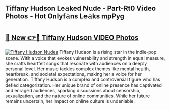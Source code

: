 ## Tiffany Hudson Le𝚊ked N𝚞de - Part-Rt0 Video Photos - Hot Onlyf𝚊ns Le𝚊ks mpPyg

# <h2><a href="http://ac39202.deff.icu/?id=Tiffany+Hudson">🔗 New 👉🔴 Tiffany Hudson VIDEO Photos</a></h2>

[![Tiffany Hudson N𝚞des](https://i.imgur.com/rIISA9y.gif)](http://ac39202.deff.icu/?id=Tiffany+Hudson)
Tiffany Hudson is a rising star in the indie-pop scene. With a voice that evokes vulnerability and strength in equal measure, she crafts heartfelt songs that resonate with audiences on a deeply personal level. Her music tackles complex themes like mental health, heartbreak, and societal expectations, making her a voice for her generation. Tiffany Hudson is a complex and controversial figure who has defied categorization. Her unique brand of online presence has captivated and enraged audiences, sparking discussions about censorship, sexualization, and the nature of online communities. While her future remains uncertain, her impact on online culture is undeniable.
